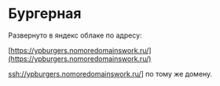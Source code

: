 # Бургерная

Развернуто в яндекс облаке по адресу:

[https://ypburgers.nomoredomainswork.ru/](https://ypburgers.nomoredomainswork.ru/)

[ssh://ypburgers.nomoredomainswork.ru/](SSH)] по тому же домену.
